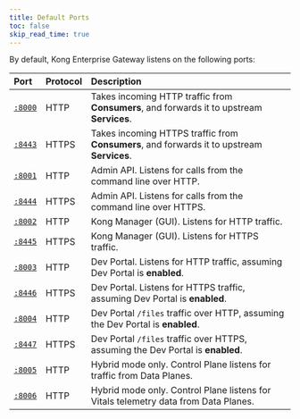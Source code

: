 ```yaml
---
title: Default Ports
toc: false
skip_read_time: true
---
```

By default, Kong Enterprise Gateway listens on the following ports:

| Port                                                                               | Protocol | Description |
|:-----------------------------------------------------------------------------------|:---------|:--|
| [`:8000`](/enterprise/{{page.kong_version}}/property-reference/#proxy_listen)      | HTTP     | Takes incoming HTTP traffic from **Consumers**, and forwards it to upstream **Services**. |
| [`:8443`](/enterprise/{{page.kong_version}}/property-reference/#proxy_listen)      | HTTPS    | Takes incoming HTTPS traffic from **Consumers**, and forwards it to upstream **Services**. |
| [`:8001`](/enterprise/{{page.kong_version}}/property-reference/#admin_api_uri)     | HTTP     | Admin API. Listens for calls from the command line over HTTP. |
| [`:8444`](/enterprise/{{page.kong_version}}/property-reference/#admin_api_uri)     | HTTPS    | Admin API. Listens for calls from the command line over HTTPS. |
| [`:8002`](/enterprise/{{page.kong_version}}/property-reference/#admin_gui_listen)  | HTTP     | Kong Manager (GUI). Listens for HTTP traffic. |
| [`:8445`](/enterprise/{{page.kong_version}}/property-reference/#admin_gui_listen)  | HTTPS    | Kong Manager (GUI). Listens for HTTPS traffic. |
| [`:8003`](/enterprise/{{page.kong_version}}/property-reference/#portal_gui_listen) | HTTP     | Dev Portal. Listens for HTTP traffic, assuming Dev Portal is **enabled**. |
| [`:8446`](/enterprise/{{page.kong_version}}/property-reference/#portal_gui_listen) | HTTPS    | Dev Portal. Listens for HTTPS traffic, assuming Dev Portal is **enabled**. |
| [`:8004`](/enterprise/{{page.kong_version}}/property-reference/#portal_api_listen) | HTTP     | Dev Portal `/files` traffic over HTTP, assuming the Dev Portal is **enabled**. |
| [`:8447`](/enterprise/{{page.kong_version}}/property-reference/#portal_api_listen) | HTTPS    | Dev Portal `/files` traffic over HTTPS, assuming the Dev Portal is **enabled**. |
| [`:8005`](/enterprise/{{page.kong_version}}/deployment/hybrid-mode-setup/)         | HTTP     | Hybrid mode only. Control Plane listens for traffic from Data Planes. |
| [`:8006`](/enterprise/{{page.kong_version}}/deployment/hybrid-mode-setup/)         | HTTP     | Hybrid mode only. Control Plane listens for Vitals telemetry data from Data Planes. |
